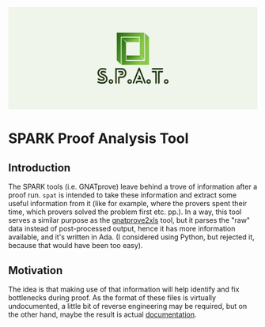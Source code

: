 ![](https://raw.githubusercontent.com/HeisenbugLtd/heisenbugltd.github.io/master/assets/img/spat/cover.png)

# SPARK Proof Analysis Tool

## Introduction

The SPARK tools (i.e. GNATprove) leave behind a trove of information after a proof run.
`spat` is intended to take these information and extract some useful information from
it (like for example, where the provers spent their time, which provers solved the
problem first etc. pp.).
In a way, this tool serves a similar purpose as the [gnatprove2xls](https://github.com/damaki/gnatprove2xls)
tool, but it parses the "raw" data instead of post-processed output, hence it has more
information available, and it's written in Ada. (I considered using Python, but rejected
it, because that would have been too easy).

## Motivation

The idea is that making use of that information will help identify and fix bottlenecks
during proof. As the format of these files is virtually undocumented, a little bit of
reverse engineering may be required, but on the other hand, maybe the result is actual
[documentation](https://github.com/HeisenbugLtd/spat/blob/master/doc/spark_file_format.md).
